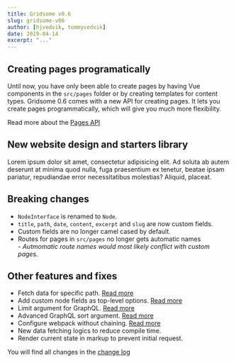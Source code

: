 ```yaml
---
title: Gridsome v0.6
slug: gridsome-v06
author: [hjvedvik, tommyvedvik]
date: 2019-04-14
excerpt: "..."
---
```


## Creating pages programatically

Until now, you have only been able to create pages by having Vue components in the `src/pages` folder or by creating templates for content types. Gridsome 0.6 comes with a new API for creating pages. It lets you create pages programmatically, which will give you much more flexibility.

Read more about the [Pages API](/docs/pages-api)

## New website design and starters library

Lorem ipsum dolor sit amet, consectetur adipisicing elit. Ad soluta ab autem deserunt at minima quod nulla, fuga praesentium ex tenetur, beatae ipsam pariatur, repudiandae error necessitatibus molestias? Aliquid, placeat.

## Breaking changes

- `NodeInterface` is renamed to `Node`.
- `title`, `path`, `date`, `content`, `excerpt` and `slug` are now custom fields.
- Custom fields are no longer camel cased by default.
- Routes for pages in `src/pages` no longer gets automatic names  
  *- Autmomatic route names would most likely conflict with custom pages.*

## Other features and fixes

- Fetch data for specific path. [Read more](/docs/pages)
- Add custom node fields as top-level options. [Read more](/docs/data-store-api#collectionaddnodeoptions)
- Limit argument for GraphQL. [Read more](/docs/querying-data#limit)
- Advanced GraphQL sort argument. [Read more](/docs/querying-data#advancedsorting)
- Configure webpack without chaining. [Read more](/docs/config#configurewebpack)
- New data fetching logics to reduce compile time.
- Render current state in markup to prevent initial request.

You will find all changes in the [change log](https://github.com/gridsome/gridsome/blob/master/gridsome/CHANGELOG.md)

